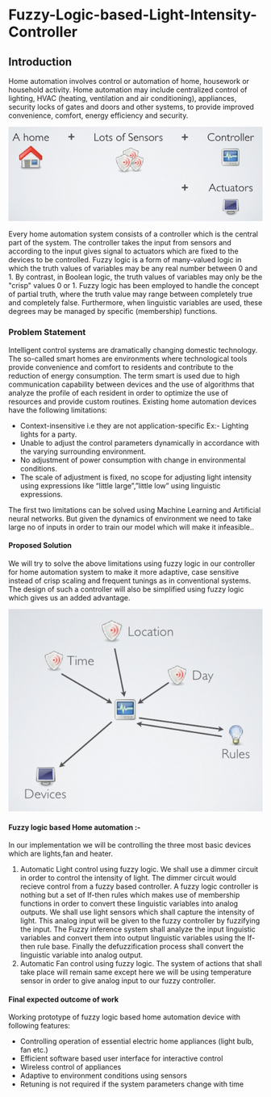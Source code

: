 # Fuzzy-Logic-based-Light-Intensity-Controller

<h2>Introduction</h2>
Home automation involves control or automation of home, housework or household activity. Home automation may include centralized control of lighting, HVAC (heating, ventilation and air conditioning), appliances, security locks of gates and doors and other systems, to provide improved convenience, comfort, energy efficiency and security.

![](https://github.com/kukr/Fuzzy-Logic-based-Light-Intensity-Controller/blob/master/assets/home-automation.png)

Every home automation system consists of a controller which is the central part of the system. The controller takes the input from sensors and according to the input gives signal to actuators which are fixed to the devices to be controlled.
Fuzzy logic is a form of many-valued logic in which the truth values of variables may be any real number between 0 and 1. By contrast, in Boolean logic, the truth values of variables may only be the "crisp" values 0 or 1. Fuzzy logic has been employed to handle the concept of partial truth, where the truth value may range between completely true and completely false. Furthermore, when linguistic variables are used, these degrees may be managed by specific (membership) functions.

<h3>Problem Statement</h3>
Intelligent control systems are dramatically changing domestic technology. The so-called smart homes are environments where technological tools provide convenience and comfort to residents and contribute to the reduction of energy consumption. The term smart is used due to high communication capability between devices and the use of algorithms that analyze the profile of each resident in order to optimize the use of resources and provide custom routines. 
Existing home automation devices have the following limitations:
<ul>
<li>Context-insensitive i.e they are not application-specific Ex:- Lighting lights for a party.</li>
<li>Unable to adjust the control parameters dynamically in accordance with the varying surrounding environment.</li>
<li>No adjustment of power consumption with change in environmental conditions.</li>
<li>The scale of adjustment is fixed, no scope for adjusting light intensity using expressions like “little large”,”little low” using linguistic expressions.</li>
</ul>

The first two limitations can be solved using Machine Learning and Artificial neural networks. But given the dynamics of environment we need to take large no of inputs in order to train our model which will make it infeasible.. 

<h4>Proposed Solution</h4>
We will try to solve the above limitations using fuzzy logic in our controller for home automation system to make it more adaptive, case sensitive instead of crisp scaling and frequent tunings as in conventional systems. The design of such a controller will also be simplified using fuzzy logic which gives us an added advantage.

![](https://github.com/kukr/Fuzzy-Logic-based-Light-Intensity-Controller/blob/master/assets/fuzzy-logic-solution.png)

<h4>Fuzzy logic based Home automation :-</h4>
In our implementation we will be controlling the three most basic devices which are lights,fan and heater. 
<ol>
<li>Automatic Light control using fuzzy logic.
We shall use a dimmer circuit in order to control the intensity of light. 
The dimmer circuit would recieve control from a fuzzy based controller. A fuzzy logic controller is nothing but a set of If-then rules which makes use of membership functions in order to convert these linguistic variables into analog outputs.
We shall use light sensors which shall capture the intensity of light. 
This analog input will be given to the fuzzy controller by fuzzifying the input. The Fuzzy inference system shall analyze the input linguistic variables and convert them into output linguistic variables using the If-then rule base. Finally the defuzzification process shall convert the linguistic variable into analog output.
</li>
<li>
Automatic Fan control using fuzzy logic.
   The system of actions that shall take place will remain same except here we will be using temperature sensor in order to give analog input to our fuzzy controller.

</li>
</ol> 
<h4>Final expected outcome of work</h4>

Working prototype of fuzzy logic based home automation device with following features:

*	Controlling operation of essential electric home appliances (light bulb, fan etc.)
*	Efficient software based user interface for interactive control
*	Wireless control of appliances
*	Adaptive to environment conditions using sensors
*	Retuning is not required if the system parameters change with time 
